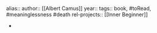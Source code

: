 alias::
author:: [[Albert Camus]]
year::
tags:: book, #toRead, #meaninglessness #death
rel-projects:: [[Inner Beginner]]

-
